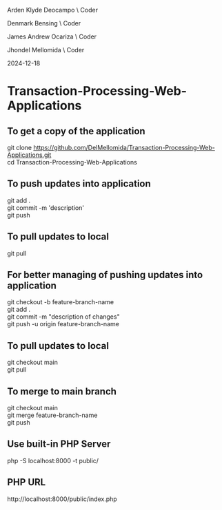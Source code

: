Arden Klyde Deocampo \ Coder

Denmark Bensing \ Coder

James Andrew Ocariza \ Coder

Jhondel Mellomida \ Coder

2024-12-18

# Transaction-Processing-Web-Applications

## To get a copy of the application

git clone https://github.com/DelMellomida/Transaction-Processing-Web-Applications.git  
cd Transaction-Processing-Web-Applications

## To push updates into application

git add .  
git commit -m 'description'  
git push

## To pull updates to local

git pull

## For better managing of pushing updates into application

git checkout -b feature-branch-name  
git add .  
git commit -m "description of changes"  
git push -u origin feature-branch-name

## To pull updates to local

git checkout main  
git pull

## To merge to main branch

git checkout main  
git merge feature-branch-name  
git push

## Use built-in PHP Server

php -S localhost:8000 -t public/

## PHP URL

http://localhost:8000/public/index.php


